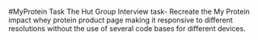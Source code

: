 #MyProtein Task
The Hut Group Interview task-
Recreate the My Protein impact whey protein product page making it responsive to
different resolutions without the use of several code bases for different devices.
